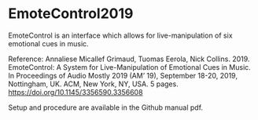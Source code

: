 # EmoteControl2019

EmoteControl is an interface which allows for live-manipulation of six emotional cues in music. 

Reference: 
Annaliese Micallef Grimaud, Tuomas Eerola, Nick Collins. 2019. EmoteControl: A System for Live-Manipulation of Emotional Cues in Music. In Proceedings of Audio Mostly 2019 (AM’ 19), September 18-20, 2019, Nottingham, UK. ACM, New York, NY, USA. 5 pages. https://doi.org/10.1145/3356590.3356608  


Setup and procedure are available in the Github manual pdf. 
